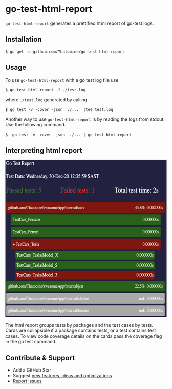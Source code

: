# go-test-html-report
`go-test-html-report` generates a prettified html report of go-test logs.
## Installation 
```shell 
$ go get -u github.com/Thatooine/go-test-html-report
```
## Usage
To use `go-test-html-report` with a go test log file use
 ```shell 
 $ go-test-html-report -f ./test.log
 ```
where `./test.log` generated by calling
 ```shell 
 $ go test -v -cover -json  ./...  |tee test.log 
 ```
Another way to use `go-test-html-report` is by reading the logs from stdout. Use the following command. 
 ```shell 
 $  go test -v -cover -json  ./... | go-test-html-report
 ```

## Interpreting html report
<p align="center">
  <img src="./report.png" width="629" height="489" title="hover text" alt="">
</p>

The html report groups tests by packages and the test cases by tests. Cards are collapsible if a package contains tests, or a test contains test cases. To view code coverage details on the cards pass the coverage flag in the go test command.
## Contribute & Support

- Add a GitHub Star
- Suggest [new features, ideas and optimizations](https://github.com/Thatooine/go-test-html-report/issues)
- [Report issues](https://github.com/Thatooine/go-test-html-report/issues)